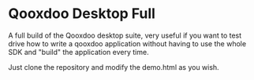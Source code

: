 Qooxdoo Desktop Full
====================

A full build of the Qooxdoo desktop suite, very useful if you want to test drive how to write a qooxdoo application without having to use the whole SDK and "build" the application every time.

Just clone the repository and modify the demo.html as you wish.
